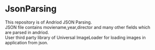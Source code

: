 # JsonParsing

This repository is of Andriod JSON Parsing.</br>
JSON file contains moviename,year,director and many other fields which are parsed in andriod.</br>
User third party library of Universal ImageLoader for loading images in application from json.</br>



